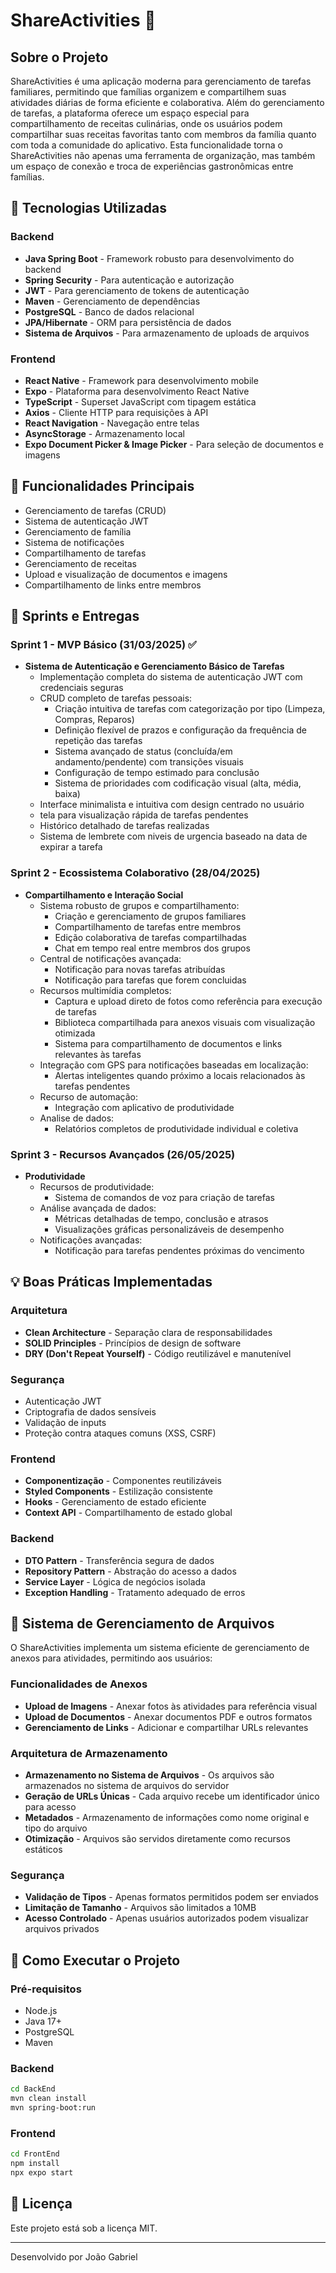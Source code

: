 # ShareActivities 🎯

## Sobre o Projeto
ShareActivities é uma aplicação moderna para gerenciamento de tarefas familiares, permitindo que famílias organizem e compartilhem suas atividades diárias de forma eficiente e colaborativa. Além do gerenciamento de tarefas, a plataforma oferece um espaço especial para compartilhamento de receitas culinárias, onde os usuários podem compartilhar suas receitas favoritas tanto com membros da família quanto com toda a comunidade do aplicativo. Esta funcionalidade torna o ShareActivities não apenas uma ferramenta de organização, mas também um espaço de conexão e troca de experiências gastronômicas entre famílias.

## 🚀 Tecnologias Utilizadas

### Backend
- **Java Spring Boot** - Framework robusto para desenvolvimento do backend
- **Spring Security** - Para autenticação e autorização
- **JWT** - Para gerenciamento de tokens de autenticação
- **Maven** - Gerenciamento de dependências
- **PostgreSQL** - Banco de dados relacional
- **JPA/Hibernate** - ORM para persistência de dados
- **Sistema de Arquivos** - Para armazenamento de uploads de arquivos

### Frontend
- **React Native** - Framework para desenvolvimento mobile
- **Expo** - Plataforma para desenvolvimento React Native
- **TypeScript** - Superset JavaScript com tipagem estática
- **Axios** - Cliente HTTP para requisições à API
- **React Navigation** - Navegação entre telas
- **AsyncStorage** - Armazenamento local
- **Expo Document Picker & Image Picker** - Para seleção de documentos e imagens

## 📱 Funcionalidades Principais
- Gerenciamento de tarefas (CRUD)
- Sistema de autenticação JWT
- Gerenciamento de família
- Sistema de notificações
- Compartilhamento de tarefas
- Gerenciamento de receitas
- Upload e visualização de documentos e imagens
- Compartilhamento de links entre membros

## 🔄 Sprints e Entregas

### Sprint 1 - MVP Básico (31/03/2025) ✅
- **Sistema de Autenticação e Gerenciamento Básico de Tarefas**
  - Implementação completa do sistema de autenticação JWT com credenciais seguras
  - CRUD completo de tarefas pessoais:
    - Criação intuitiva de tarefas com categorização por tipo (Limpeza, Compras, Reparos)
    - Definição flexível de prazos e configuração da frequência de repetição das tarefas
    - Sistema avançado de status (concluída/em andamento/pendente) com transições visuais
    - Configuração de tempo estimado para conclusão
    - Sistema de prioridades com codificação visual (alta, média, baixa)
  - Interface minimalista e intuitiva com design centrado no usuário
  - tela para visualização rápida de tarefas pendentes
  - Histórico detalhado de tarefas realizadas
  - Sistema de lembrete com niveis de urgencia baseado na data de expirar a tarefa

### Sprint 2 - Ecossistema Colaborativo (28/04/2025)
- **Compartilhamento e Interação Social**
  - Sistema robusto de grupos e compartilhamento:
    - Criação e gerenciamento de grupos familiares
    - Compartilhamento de tarefas entre membros
    - Edição colaborativa de tarefas compartilhadas
    - Chat em tempo real entre membros dos grupos
  - Central de notificações avançada:
    - Notificação para novas tarefas atribuídas
    - Notificação para tarefas que forem concluidas
  - Recursos multimídia completos:
    - Captura e upload direto de fotos como referência para execução de tarefas
    - Biblioteca compartilhada para anexos visuais com visualização otimizada
    - Sistema para compartilhamento de documentos e links relevantes às tarefas
  - Integração com GPS para notificações baseadas em localização:
    - Alertas inteligentes quando próximo a locais relacionados às tarefas pendentes
  - Recurso de automação:
    - Integração com aplicativo de produtividade
  - Analise de dados:
      - Relatórios completos de produtividade individual e coletiva

### Sprint 3 - Recursos Avançados (26/05/2025)
- **Produtividade**
  - Recursos de produtividade:
    - Sistema de comandos de voz para criação de tarefas
  - Análise avançada de dados:
    - Métricas detalhadas de tempo, conclusão e atrasos
    - Visualizações gráficas personalizáveis de desempenho
  - Notificações avançadas:
    - Notificação para tarefas pendentes próximas do vencimento

## 💡 Boas Práticas Implementadas

### Arquitetura
- **Clean Architecture** - Separação clara de responsabilidades
- **SOLID Principles** - Princípios de design de software
- **DRY (Don't Repeat Yourself)** - Código reutilizável e manutenível

### Segurança
- Autenticação JWT
- Criptografia de dados sensíveis
- Validação de inputs
- Proteção contra ataques comuns (XSS, CSRF)

### Frontend
- **Componentização** - Componentes reutilizáveis
- **Styled Components** - Estilização consistente
- **Hooks** - Gerenciamento de estado eficiente
- **Context API** - Compartilhamento de estado global

### Backend
- **DTO Pattern** - Transferência segura de dados
- **Repository Pattern** - Abstração do acesso a dados
- **Service Layer** - Lógica de negócios isolada
- **Exception Handling** - Tratamento adequado de erros

## 📂 Sistema de Gerenciamento de Arquivos

O ShareActivities implementa um sistema eficiente de gerenciamento de anexos para atividades, permitindo aos usuários:

### Funcionalidades de Anexos
- **Upload de Imagens** - Anexar fotos às atividades para referência visual
- **Upload de Documentos** - Anexar documentos PDF e outros formatos
- **Gerenciamento de Links** - Adicionar e compartilhar URLs relevantes

### Arquitetura de Armazenamento
- **Armazenamento no Sistema de Arquivos** - Os arquivos são armazenados no sistema de arquivos do servidor
- **Geração de URLs Únicas** - Cada arquivo recebe um identificador único para acesso
- **Metadados** - Armazenamento de informações como nome original e tipo do arquivo
- **Otimização** - Arquivos são servidos diretamente como recursos estáticos

### Segurança
- **Validação de Tipos** - Apenas formatos permitidos podem ser enviados
- **Limitação de Tamanho** - Arquivos são limitados a 10MB
- **Acesso Controlado** - Apenas usuários autorizados podem visualizar arquivos privados

## 🚀 Como Executar o Projeto

### Pré-requisitos
- Node.js
- Java 17+
- PostgreSQL
- Maven

### Backend
```bash
cd BackEnd
mvn clean install
mvn spring-boot:run
```

### Frontend
```bash
cd FrontEnd
npm install
npx expo start
```

## 📝 Licença
Este projeto está sob a licença MIT.

---
Desenvolvido por João Gabriel
